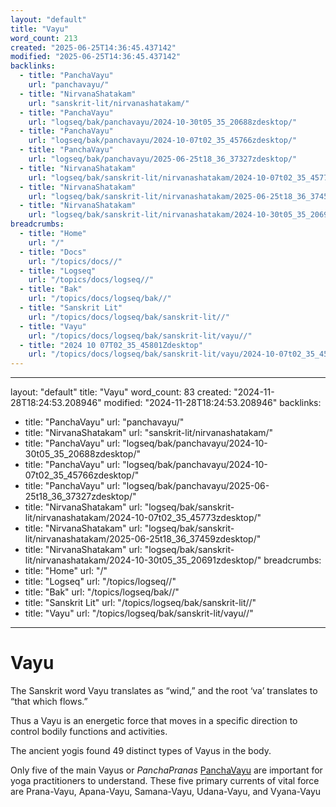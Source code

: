 ```yaml
---
layout: "default"
title: "Vayu"
word_count: 213
created: "2025-06-25T14:36:45.437142"
modified: "2025-06-25T14:36:45.437142"
backlinks:
  - title: "PanchaVayu"
    url: "panchavayu/"
  - title: "NirvanaShatakam"
    url: "sanskrit-lit/nirvanashatakam/"
  - title: "PanchaVayu"
    url: "logseq/bak/panchavayu/2024-10-30t05_35_20688zdesktop/"
  - title: "PanchaVayu"
    url: "logseq/bak/panchavayu/2024-10-07t02_35_45766zdesktop/"
  - title: "PanchaVayu"
    url: "logseq/bak/panchavayu/2025-06-25t18_36_37327zdesktop/"
  - title: "NirvanaShatakam"
    url: "logseq/bak/sanskrit-lit/nirvanashatakam/2024-10-07t02_35_45773zdesktop/"
  - title: "NirvanaShatakam"
    url: "logseq/bak/sanskrit-lit/nirvanashatakam/2025-06-25t18_36_37459zdesktop/"
  - title: "NirvanaShatakam"
    url: "logseq/bak/sanskrit-lit/nirvanashatakam/2024-10-30t05_35_20691zdesktop/"
breadcrumbs:
  - title: "Home"
    url: "/"
  - title: "Docs"
    url: "/topics/docs//"
  - title: "Logseq"
    url: "/topics/docs/logseq//"
  - title: "Bak"
    url: "/topics/docs/logseq/bak//"
  - title: "Sanskrit Lit"
    url: "/topics/docs/logseq/bak/sanskrit-lit//"
  - title: "Vayu"
    url: "/topics/docs/logseq/bak/sanskrit-lit/vayu//"
  - title: "2024 10 07T02_35_45801Zdesktop"
    url: "/topics/docs/logseq/bak/sanskrit-lit/vayu/2024-10-07t02_35_45801zdesktop//"
---
```

---
layout: "default"
title: "Vayu"
word_count: 83
created: "2024-11-28T18:24:53.208946"
modified: "2024-11-28T18:24:53.208946"
backlinks:
  - title: "PanchaVayu"
    url: "panchavayu/"
  - title: "NirvanaShatakam"
    url: "sanskrit-lit/nirvanashatakam/"
  - title: "PanchaVayu"
    url: "logseq/bak/panchavayu/2024-10-30t05_35_20688zdesktop/"
  - title: "PanchaVayu"
    url: "logseq/bak/panchavayu/2024-10-07t02_35_45766zdesktop/"
  - title: "PanchaVayu"
    url: "logseq/bak/panchavayu/2025-06-25t18_36_37327zdesktop/"
  - title: "NirvanaShatakam"
    url: "logseq/bak/sanskrit-lit/nirvanashatakam/2024-10-07t02_35_45773zdesktop/"
  - title: "NirvanaShatakam"
    url: "logseq/bak/sanskrit-lit/nirvanashatakam/2025-06-25t18_36_37459zdesktop/"
  - title: "NirvanaShatakam"
    url: "logseq/bak/sanskrit-lit/nirvanashatakam/2024-10-30t05_35_20691zdesktop/"
breadcrumbs:
  - title: "Home"
    url: "/"
  - title: "Logseq"
    url: "/topics/logseq//"
  - title: "Bak"
    url: "/topics/logseq/bak//"
  - title: "Sanskrit Lit"
    url: "/topics/logseq/bak/sanskrit-lit//"
  - title: "Vayu"
    url: "/topics/logseq/bak/sanskrit-lit/vayu//"
---
# Vayu

The Sanskrit word Vayu translates as “wind,” and
the root ‘va’ translates to “that which flows.”

Thus a Vayu is an energetic force that moves in a specific direction to control bodily functions and activities.

The ancient yogis found 49 distinct types of Vayus in the body. 

Only five of the main Vayus or *PanchaPranas* [PanchaVayu](logseq/bak/panchavayu/2025-06-25t18_36_37327zdesktop/) are important for yoga practitioners to understand. These five primary currents of vital force are Prana-Vayu, Apana-Vayu, Samana-Vayu, Udana-Vayu, and Vyana-Vayu
